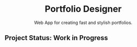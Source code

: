 <p align="center">
<h1 align="center">
Portfolio Designer
</h1>
<p align="center">
Web App for creating fast and stylish portfolios.
</p>
</p>





## Project Status: Work in Progress
